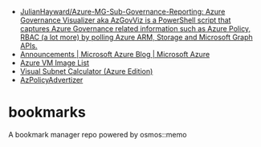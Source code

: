 - [JulianHayward/Azure-MG-Sub-Governance-Reporting: Azure Governance Visualizer aka AzGovViz is a PowerShell script that captures Azure Governance related information such as Azure Policy, RBAC (a lot more) by polling Azure ARM, Storage and Microsoft Graph APIs.](https://github.com/JulianHayward/Azure-MG-Sub-Governance-Reporting)
- [Announcements | Microsoft Azure Blog | Microsoft Azure](https://azure.microsoft.com/en-us/blog/content-type/announcements/)
- [Azure VM Image List](https://az-vm-image.info/?cmd=--all+--publisher+paloaltonetworks+--offer+vmseries-flex+--sku+bundle2)
- [Visual Subnet Calculator (Azure Edition)](https://blog.pichuang.com.tw/azure-subnets.html)
- [AzPolicyAdvertizer](https://www.azadvertizer.net/azpolicyadvertizer_all.html#%7B%7D)
# bookmarks
A bookmark manager repo powered by osmos::memo
